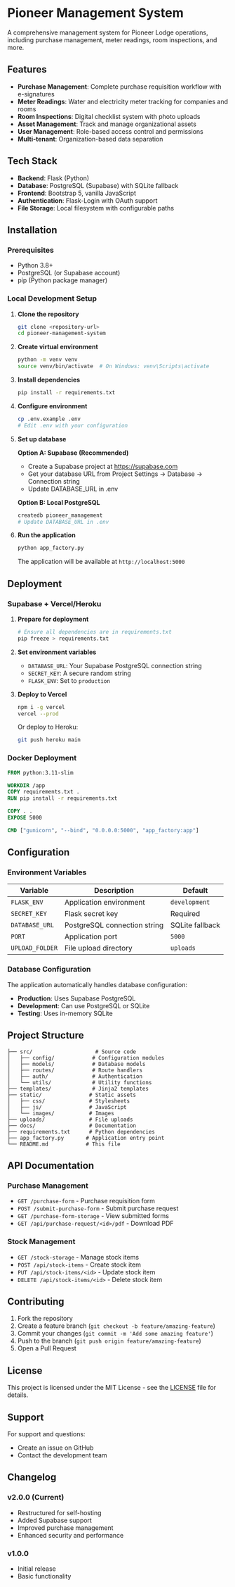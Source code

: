 # Pioneer Management System

A comprehensive management system for Pioneer Lodge operations, including purchase management, meter readings, room inspections, and more.

## Features

- **Purchase Management**: Complete purchase requisition workflow with e-signatures
- **Meter Readings**: Water and electricity meter tracking for companies and rooms
- **Room Inspections**: Digital checklist system with photo uploads
- **Asset Management**: Track and manage organizational assets
- **User Management**: Role-based access control and permissions
- **Multi-tenant**: Organization-based data separation

## Tech Stack

- **Backend**: Flask (Python)
- **Database**: PostgreSQL (Supabase) with SQLite fallback
- **Frontend**: Bootstrap 5, vanilla JavaScript
- **Authentication**: Flask-Login with OAuth support
- **File Storage**: Local filesystem with configurable paths

## Installation

### Prerequisites

- Python 3.8+
- PostgreSQL (or Supabase account)
- pip (Python package manager)

### Local Development Setup

1. **Clone the repository**
   ```bash
   git clone <repository-url>
   cd pioneer-management-system
   ```

2. **Create virtual environment**
   ```bash
   python -m venv venv
   source venv/bin/activate  # On Windows: venv\Scripts\activate
   ```

3. **Install dependencies**
   ```bash
   pip install -r requirements.txt
   ```

4. **Configure environment**
   ```bash
   cp .env.example .env
   # Edit .env with your configuration
   ```

5. **Set up database**
   
   **Option A: Supabase (Recommended)**
   - Create a Supabase project at https://supabase.com
   - Get your database URL from Project Settings → Database → Connection string
   - Update DATABASE_URL in .env

   **Option B: Local PostgreSQL**
   ```bash
   createdb pioneer_management
   # Update DATABASE_URL in .env
   ```

6. **Run the application**
   ```bash
   python app_factory.py
   ```

   The application will be available at `http://localhost:5000`

## Deployment

### Supabase + Vercel/Heroku

1. **Prepare for deployment**
   ```bash
   # Ensure all dependencies are in requirements.txt
   pip freeze > requirements.txt
   ```

2. **Set environment variables**
   - `DATABASE_URL`: Your Supabase PostgreSQL connection string
   - `SECRET_KEY`: A secure random string
   - `FLASK_ENV`: Set to `production`

3. **Deploy to Vercel**
   ```bash
   npm i -g vercel
   vercel --prod
   ```

   Or deploy to Heroku:
   ```bash
   git push heroku main
   ```

### Docker Deployment

```dockerfile
FROM python:3.11-slim

WORKDIR /app
COPY requirements.txt .
RUN pip install -r requirements.txt

COPY . .
EXPOSE 5000

CMD ["gunicorn", "--bind", "0.0.0.0:5000", "app_factory:app"]
```

## Configuration

### Environment Variables

| Variable | Description | Default |
|----------|-------------|---------|
| `FLASK_ENV` | Application environment | `development` |
| `SECRET_KEY` | Flask secret key | Required |
| `DATABASE_URL` | PostgreSQL connection string | SQLite fallback |
| `PORT` | Application port | `5000` |
| `UPLOAD_FOLDER` | File upload directory | `uploads` |

### Database Configuration

The application automatically handles database configuration:
- **Production**: Uses Supabase PostgreSQL
- **Development**: Can use PostgreSQL or SQLite
- **Testing**: Uses in-memory SQLite

## Project Structure

```
├── src/                    # Source code
│   ├── config/            # Configuration modules
│   ├── models/            # Database models
│   ├── routes/            # Route handlers
│   ├── auth/              # Authentication
│   └── utils/             # Utility functions
├── templates/             # Jinja2 templates
├── static/               # Static assets
│   ├── css/              # Stylesheets
│   ├── js/               # JavaScript
│   └── images/           # Images
├── uploads/              # File uploads
├── docs/                 # Documentation
├── requirements.txt      # Python dependencies
├── app_factory.py       # Application entry point
└── README.md            # This file
```

## API Documentation

### Purchase Management

- `GET /purchase-form` - Purchase requisition form
- `POST /submit-purchase-form` - Submit purchase request
- `GET /purchase-form-storage` - View submitted forms
- `GET /api/purchase-request/<id>/pdf` - Download PDF

### Stock Management

- `GET /stock-storage` - Manage stock items
- `POST /api/stock-items` - Create stock item
- `PUT /api/stock-items/<id>` - Update stock item
- `DELETE /api/stock-items/<id>` - Delete stock item

## Contributing

1. Fork the repository
2. Create a feature branch (`git checkout -b feature/amazing-feature`)
3. Commit your changes (`git commit -m 'Add some amazing feature'`)
4. Push to the branch (`git push origin feature/amazing-feature`)
5. Open a Pull Request

## License

This project is licensed under the MIT License - see the [LICENSE](LICENSE) file for details.

## Support

For support and questions:
- Create an issue on GitHub
- Contact the development team

## Changelog

### v2.0.0 (Current)
- Restructured for self-hosting
- Added Supabase support
- Improved purchase management
- Enhanced security and performance

### v1.0.0
- Initial release
- Basic functionality